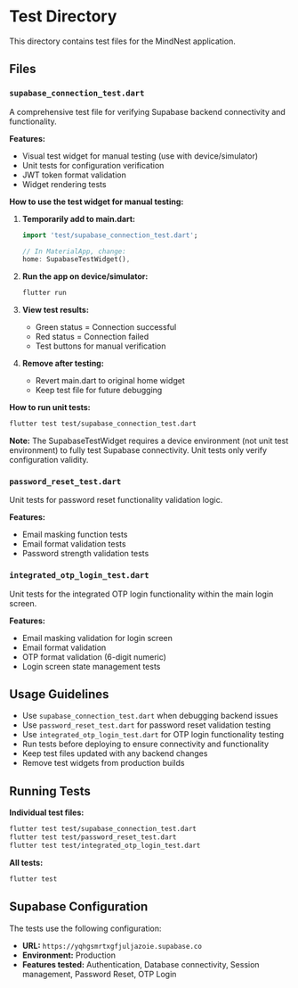 # Test Directory

This directory contains test files for the MindNest application.

## Files

### `supabase_connection_test.dart`
A comprehensive test file for verifying Supabase backend connectivity and functionality.

**Features:**
- Visual test widget for manual testing (use with device/simulator)
- Unit tests for configuration verification  
- JWT token format validation
- Widget rendering tests

**How to use the test widget for manual testing:**

1. **Temporarily add to main.dart:**
   ```dart
   import 'test/supabase_connection_test.dart';
   
   // In MaterialApp, change:
   home: SupabaseTestWidget(),
   ```

2. **Run the app on device/simulator:**
   ```bash
   flutter run
   ```

3. **View test results:**
   - Green status = Connection successful
   - Red status = Connection failed
   - Test buttons for manual verification

4. **Remove after testing:**
   - Revert main.dart to original home widget
   - Keep test file for future debugging

**How to run unit tests:**
```bash
flutter test test/supabase_connection_test.dart
```

**Note:** The SupabaseTestWidget requires a device environment (not unit test environment) to fully test Supabase connectivity. Unit tests only verify configuration validity.

### `password_reset_test.dart`
Unit tests for password reset functionality validation logic.

**Features:**
- Email masking function tests
- Email format validation tests
- Password strength validation tests

### `integrated_otp_login_test.dart`
Unit tests for the integrated OTP login functionality within the main login screen.

**Features:**
- Email masking validation for login screen
- Email format validation
- OTP format validation (6-digit numeric)
- Login screen state management tests

## Usage Guidelines

- Use `supabase_connection_test.dart` when debugging backend issues
- Use `password_reset_test.dart` for password reset validation testing
- Use `integrated_otp_login_test.dart` for OTP login functionality testing
- Run tests before deploying to ensure connectivity and functionality
- Keep test files updated with any backend changes
- Remove test widgets from production builds

## Running Tests

**Individual test files:**
```bash
flutter test test/supabase_connection_test.dart
flutter test test/password_reset_test.dart
flutter test test/integrated_otp_login_test.dart
```

**All tests:**
```bash
flutter test
```

## Supabase Configuration

The tests use the following configuration:
- **URL:** `https://yqhgsmrtxgfjuljazoie.supabase.co`
- **Environment:** Production
- **Features tested:** Authentication, Database connectivity, Session management, Password Reset, OTP Login